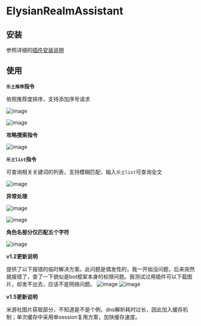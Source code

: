 # ElysianRealmAssistant

<!--
## 插件开发者详阅

### 开始

此仓库是 QChatGPT 插件模板，您可以直接在 GitHub 仓库中点击右上角的 "Use this template" 以创建你的插件。  
接下来按照以下步骤修改模板代码：

#### 修改模板代码

- 修改此文档顶部插件名称信息
- 将此文档下方的`<插件发布仓库地址>`改为你的插件在 GitHub· 上的地址
- 补充下方的`使用`章节内容
- 修改`main.py`中的`@register`中的插件 名称、描述、版本、作者 等信息
- 修改`main.py`中的`MyPlugin`类名为你的插件类名
- 将插件所需依赖库写到`requirements.txt`中
- 根据[插件开发教程](https://qchatgpt.rockchin.top/develop/plugin-dev.html)编写插件代码
- 删除 README.md 中的注释内容


#### 发布插件

推荐将插件上传到 GitHub 代码仓库，以便用户通过下方方式安装。   
欢迎[提issue](https://github.com/RockChinQ/QChatGPT/issues/new?assignees=&labels=%E7%8B%AC%E7%AB%8B%E6%8F%92%E4%BB%B6&projects=&template=submit-plugin.yml&title=%5BPlugin%5D%3A+%E8%AF%B7%E6%B1%82%E7%99%BB%E8%AE%B0%E6%96%B0%E6%8F%92%E4%BB%B6)，将您的插件提交到[插件列表](https://github.com/stars/RockChinQ/lists/qchatgpt-%E6%8F%92%E4%BB%B6)

下方是给用户看的内容，按需修改
-->

## 安装

参照详细的[插件安装说明](https://docs.langbot.app/zh/plugin/plugin-intro.html#%E5%AE%89%E8%A3%85)

## 使用

**`乐土推荐`指令**

依照推荐度排序，支持添加序号请求

![image](https://github.com/user-attachments/assets/9c30491c-8ad7-4aed-acfe-8ef29dab8dde)

![image](https://github.com/user-attachments/assets/ea3ef8ea-ae9c-44c8-874b-117cc2707bef)

**攻略搜索指令**

![image](https://github.com/user-attachments/assets/4fea1c40-a954-4be9-baf0-6d37173dc68c)

**`乐土list`指令**

可查询相关关键词的列表，支持模糊匹配，输入`乐土list`可查询全文

![image](https://github.com/user-attachments/assets/980d35a1-cf88-498a-bdae-1b88d356e894)

**异常处理**

![image](https://github.com/user-attachments/assets/96a3dc7b-9696-4fd0-bad0-fa46928a1a73)

![image](https://github.com/user-attachments/assets/90aacfd5-f46a-45b2-aa6c-28289435623c)


**角色名部分仅匹配五个字符**

![image](https://github.com/user-attachments/assets/9bc12c87-4ce0-426d-aa75-20c9b125f0ac)


**v1.2更新说明**

提供了以下报错的临时解决方案。此问题是偶发性的，我一开始没问题，后来突然就报错了，查了一下貌似是bot框架本身的权限问题。我测试过用插件可以下载图片，却发不出去，应该不是网络问题。
![image](https://github.com/user-attachments/assets/1e6cbd03-cb9c-4ee0-b249-7d80363cb71a)
![image](https://github.com/user-attachments/assets/978c7dd8-e5b7-4d77-810e-a371ceceed53)


**v1.5更新说明**

米游社图片获取部分，不知道是不是个例，dns解析耗时过长，因此加入缓存机制；单次缓存中采用单session复用方案，加快缓存速度。
